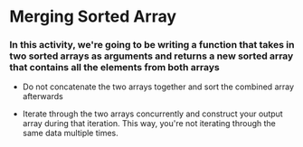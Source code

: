 # Merging Sorted Array

### In this activity, we're going to be writing a function that takes in two sorted arrays as arguments and returns a new sorted array that contains all the elements from both arrays

* Do not concatenate the two arrays together and sort the combined array afterwards

* Iterate through the two arrays concurrently and construct your output array during that iteration. This way, you're not iterating through the same data multiple times.
